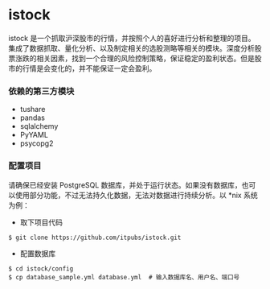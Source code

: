 # istock
istock 是一个抓取沪深股市的行情，并按照个人的喜好进行分析和整理的项目。集成了数据抓取、量化分析、以及制定相关的选股测略等相关的模块。深度分析股票涨跌的相关因素，找到一个合理的风险控制策略，保证稳定的盈利状态。但是股市的行情是会变化的，并不能保证一定会盈利。


### 依赖的第三方模块

- tushare
- pandas
- sqlalchemy
- PyYAML
- psycopg2

### 配置项目

请确保已经安装 PostgreSQL 数据库，并处于运行状态。如果没有数据库，也可以使用部分功能，不过无法持久化数据，无法对数据进行持续分析。以 *nix 系统为例：

- 取下项目代码

```shell
$ git clone https://github.com/itpubs/istock.git
```
- 配置数据库

```shell
$ cd istock/config
$ cp database_sample.yml database.yml  # 输入数据库名、用户名、端口号
```